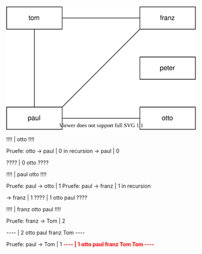 ![alt](./dia.svg)


!!!! | otto
!!!!

Pruefe: otto -> paul | 0
in recursion
-> paul | 0

???? | 0
otto
????

!!!! | paul
otto
!!!!

Pruefe: paul -> otto | 1
Pruefe: paul -> franz | 1
in recursion

-> franz | 1
???? | 1
otto
paul
????

!!!! | franz
otto
paul
!!!!

Pruefe: franz -> Tom | 2

----  | 2
otto
paul
franz
Tom
\----

Pruefe: paul -> Tom | 1
<span style="color:red; font-weight:bold;">
----  | 1
otto
paul
franz
Tom
Tom
\----
</span>

